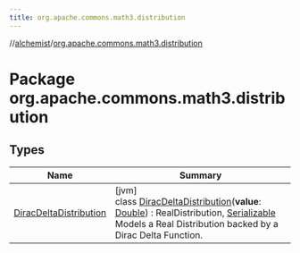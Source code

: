 ```yaml
---
title: org.apache.commons.math3.distribution
---
```

//[alchemist](../../index.html)/[org.apache.commons.math3.distribution](index.html)



# Package org.apache.commons.math3.distribution



## Types


| Name | Summary |
|---|---|
| [DiracDeltaDistribution](-dirac-delta-distribution/index.html) | [jvm]<br>class [DiracDeltaDistribution](-dirac-delta-distribution/index.html)(**value**: [Double](https://kotlinlang.org/api/latest/jvm/stdlib/kotlin/-double/index.html)) : RealDistribution, [Serializable](https://docs.oracle.com/javase/8/docs/api/java/io/Serializable.html)<br>Models a Real Distribution backed by a Dirac Delta Function. |

